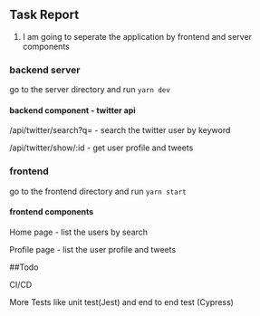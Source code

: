 ## Task Report

1. I am going to seperate the application by frontend and server components

### backend server

go to the server directory and run `yarn dev`

#### backend component - twitter api

/api/twitter/search?q= - search the twitter user by keyword

/api/twitter/show/:id - get user profile and tweets

### frontend

go to the frontend directory and run `yarn start`

#### frontend components

Home page - list the users by search

Profile page - list the user profile and tweets


##Todo

CI/CD

More Tests like unit test(Jest) and end to end test (Cypress)
